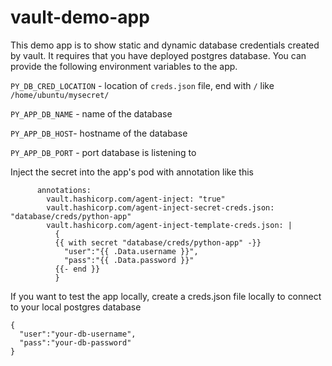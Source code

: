 # vault-demo-app

This demo app is to show static and dynamic database credentials created by vault. It requires that you have deployed postgres database. You can provide the following environment variables to the app.

`PY_DB_CRED_LOCATION` - location of `creds.json` file, end with `/` like `/home/ubuntu/mysecret/`

`PY_APP_DB_NAME` - name of the database

`PY_APP_DB_HOST`- hostname of the database

`PY_APP_DB_PORT` - port database is listening to


Inject the secret into the app's pod with annotation like this
```
      annotations:     
        vault.hashicorp.com/agent-inject: "true"
        vault.hashicorp.com/agent-inject-secret-creds.json: "database/creds/python-app"
        vault.hashicorp.com/agent-inject-template-creds.json: |
          {
          {{ with secret "database/creds/python-app" -}}
            "user":"{{ .Data.username }}", 
            "pass":"{{ .Data.password }}"
          {{- end }}
          }
```
If you want to test the app locally, create a creds.json file locally to connect to your local postgres database
```
{
  "user":"your-db-username", 
  "pass":"your-db-password"
}
```
